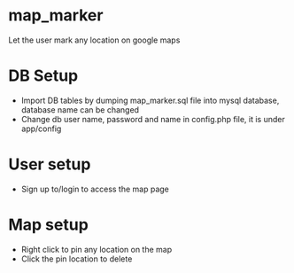 # map_marker
Let the user mark any location on google maps

# DB Setup
- Import DB tables by dumping map_marker.sql file into mysql database, database name can be changed
- Change db user name, password and name in config.php file, it is under  app/config

# User setup
- Sign up to/login to access the map page

# Map setup
- Right click to pin any location on the map
- Click the pin location to delete 

